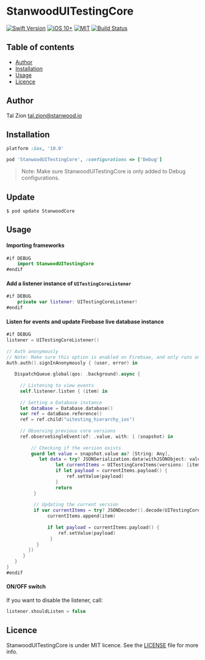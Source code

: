 # StanwoodUITestingCore

[![Swift Version](https://img.shields.io/badge/Swift-5.0.x-orange.svg)]()
[![iOS 10+](https://img.shields.io/badge/iOS-10+-EB7943.svg)]()
[![MIT](https://img.shields.io/packagist/l/doctrine/orm.svg)]()
[![Build Status](https://travis-ci.org/stanwood/StanwoodUITestingCore_iOS.svg?branch=master)](https://travis-ci.org/stanwood/StanwoodUITestingCore_iOS)

## Table of contents

- [Author](#author)
- [Installation](#installation)
- [Usage](#usage)
- [Licence](#licence)


## Author

Tal Zion tal.zion@stanwood.io

## Installation

```ruby
platform :ios, '10.0'

pod 'StanwoodUITestingCore', :configurations => ['Debug']
```

>Note: Make sure StanwoodUITestingCore is only added to Debug configurations.

## Update

```
$ pod update StanwoodCore
```

## Usage

#### Importing frameworks

```swift
#if DEBUG
    import StanwoodUITestingCore
#endif
```
#### Add a listener instance of `UITestingCoreListener`

```swift
#if DEBUG
    private var listener: UITestingCoreListener!
#endif
```
#### Listen for events and update Firebase live database instance

```swift
#if DEBUG
listener = UITestingCoreListener()
        
// Auth anonymously
// Note: Make sure this option is enabled on Firebsae, and only runs on the Debug instance
Auth.auth().signInAnonymously { (user, error) in
            
   DispatchQueue.global(qos: .background).async {
                
     // Listening to view events
     self.listener.listen { (item) in
                    
     // Setting a Database instance
     let dataBase = Database.database()
     var ref = dataBase.reference()
     ref = ref.child("uitesting_hierarchy_ios")
                    
     // Observing previous core versions
     ref.observeSingleEvent(of: .value, with: { (snapshot) in
                        
         // Checking if the version exists
         guard let value = snapshot.value as? [String: Any],
            let data = try? JSONSerialization.data(withJSONObject: value, options: .prettyPrinted)  else {
                  let currentItems = UITestingCoreItems(versions: [item])
                  if let payload = currentItems.payload() {
                      ref.setValue(payload)
                  }
                  return
          }
                        
          // Updating the current version
          if var currentItems = try? JSONDecoder().decode(UITestingCoreItems.self, from: data) {
               currentItems.append(item)
                            
               if let payload = currentItems.payload() {
                   ref.setValue(payload)
                }
           }
        })      
      }
   }
}
#endif
```

#### ON/OFF switch

If you want to disable the listener, call: 

```swift
listener.shouldListen = false
```

## Licence

StanwoodUITestingCore is under MIT licence. See the [LICENSE](https://github.com/stanwood/StanwoodUITestingCore_iOS/blob/master/LICENSE) file for more info.


